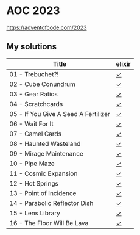 # AOC 2023

https://adventofcode.com/2023


## My solutions

| Title                                | elixir    |
| -                                    | -         |
| 01 - Trebuchet?!                     | [✓][01ex] |
| 02 - Cube Conundrum                  | [✓][02ex] |
| 03 - Gear Ratios                     | [✓][03ex] |
| 04 - Scratchcards                    | [✓][04ex] |
| 05 - If You Give A Seed A Fertilizer | [✓][05ex] |
| 06 - Wait For It                     | [✓][06ex] |
| 07 - Camel Cards                     | [✓][07ex] |
| 08 - Haunted Wasteland               | [✓][08ex] |
| 09 - Mirage Maintenance              | [✓][09ex] |
| 10 - Pipe Maze                       | [✓][10ex] |
| 11 - Cosmic Expansion                | [✓][11ex] |
| 12 - Hot Springs                     | [✓][12ex] |
| 13 - Point of Incidence              | [✓][13ex] |
| 14 - Parabolic Reflector Dish        | [✓][14ex] |
| 15 - Lens Library                    | [✓][15ex] |
| 16 - The Floor Will Be Lava          | [✓][16ex] |

[01ex]: elixir/day1.livemd
[02ex]: elixir/day2.livemd
[03ex]: elixir/day3.livemd
[04ex]: elixir/day4.livemd
[05ex]: elixir/day5.livemd
[06ex]: elixir/day6.livemd
[07ex]: elixir/day7.livemd
[08ex]: elixir/day8.livemd
[09ex]: elixir/day9.livemd
[10ex]: elixir/day10.livemd
[11ex]: elixir/day11.livemd
[12ex]: elixir/day12.livemd
[13ex]: elixir/day13.livemd
[14ex]: elixir/day14.livemd
[15ex]: elixir/day15.livemd
[16ex]: elixir/day16.livemd